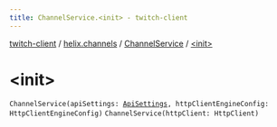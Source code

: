 ```yaml
---
title: ChannelService.<init> - twitch-client
---
```


[twitch-client](../../index.html) / [helix.channels](../index.html) / [ChannelService](index.html) / [&lt;init&gt;](./-init-.html)

# &lt;init&gt;

`ChannelService(apiSettings: `[`ApiSettings`](../../helix.http.credentials/-api-settings/index.html)`, httpClientEngineConfig: HttpClientEngineConfig)`
`ChannelService(httpClient: HttpClient)`